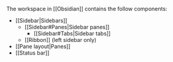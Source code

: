 The workspace in [[Obsidian]] contains the follow components:

- [[Sidebar|Sidebars]]
  - [[Sidebar#Panes|Sidebar panes]]
    - [[Sidebar#Tabs|Sidebar tabs]]
  - [[Ribbon]] (left sidebar only)
- [[Pane layout|Panes]]
- [[Status bar]]
